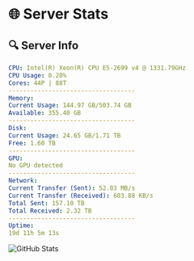# 🌐 Server Stats
## 🔍 Server Info
```yaml
CPU: Intel(R) Xeon(R) CPU E5-2699 v4 @ 1331.79GHz
CPU Usage: 0.20%
Cores: 44P | 88T
-----------------------------------
Memory:
Current Usage: 144.97 GB/503.74 GB
Available: 355.40 GB
-----------------------------------
Disk:
Current Usage: 24.65 GB/1.71 TB
Free: 1.60 TB
-----------------------------------
GPU:
No GPU detected
-----------------------------------
Network:
Current Transfer (Sent): 52.03 MB/s
Current Transfer (Received): 603.88 KB/s
Total Sent: 157.10 TB
Total Received: 2.32 TB
-----------------------------------
Uptime:
19d 11h 5m 13s
```
![GitHub Stats](https://img.shields.io/badge/Updated-2025-02-27_09:48:31-blue)